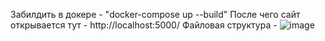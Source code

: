Забилдить в докере - "docker-compose up --build"
После чего сайт открывается тут - http://localhost:5000/
Файловая структура -
![image](https://github.com/user-attachments/assets/5a0774c5-9382-4a47-a99f-b765f963c8c2)

